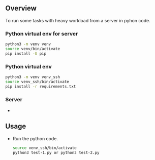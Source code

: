 ## Overview
To run some tasks with heavy workload from a server in pyhon code.

### Python virtual env for server

  ```sh
  python3 -m venv venv
  source venv/bin/activate
  pip install -U pip
  ```

### Python virtual env

  ```sh
  python3 -m venv venv_ssh
  source venv_ssh/bin/activate
  pip install -r requirements.txt
  ```

### Server
 - 

<!-- USAGE EXAMPLES -->
## Usage
- Run the python code.
    ```sh
    source venv_ssh/bin/activate
    python3 test-1.py or python3 test-2.py
    ```

